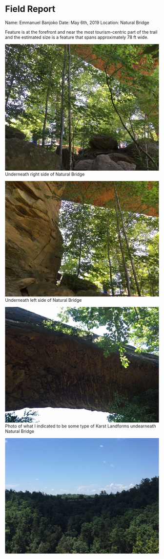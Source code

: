 # Field Report
Name: Emmanuel Banjoko
Date: May 6th, 2019 
Location: Natural Bridge

Feature is at the forefront and near the most tourism-centric part of the trail and the estimated size is a feature that spans approximately 78 ft wide.

![Image](../assests/IMG_1720.jpg)
Underneath right side of Natural Bridge

![Image](../assests/IMG_1721.jpg)
Underneath left side of Natural Bridge

![Image](../assests/IMG_1722.jpg)
Photo of what I indicated to be some type of Karst Landforms undearneath Natural Bridge

![Image](../assests/IMG_1723.jpg)
